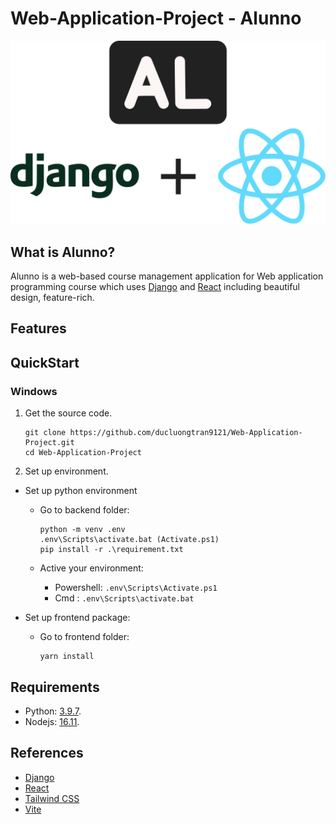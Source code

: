 # Web-Application-Project - Alunno

<p align="center">
   <img src="./assets/logowithdjangoandreact.svg">
</p>

## What is Alunno?

Alunno is a web-based course management application for Web application programming course which uses [Django](https://www.djangoproject.com/) and [React](https://reactjs.org/) including beautiful design, feature-rich.

## Features

## QuickStart

### Windows

1. Get the source code.

   ```
   git clone https://github.com/ducluongtran9121/Web-Application-Project.git
   cd Web-Application-Project
   ```

2. Set up environment.

- Set up python environment

  - Go to backend folder:

    ```
    python -m venv .env
    .env\Scripts\activate.bat (Activate.ps1)
    pip install -r .\requirement.txt
    ```

  - Active your environment:
    - Powershell: `.env\Scripts\Activate.ps1`
    - Cmd : `.env\Scripts\activate.bat`

- Set up frontend package:

  - Go to frontend folder:

    ```
    yarn install
    ```

## Requirements

- Python: [3.9.7](https://www.python.org/ftp/python/3.9.7/).
- Nodejs: [16.11](https://nodejs.org/dist/v16.11.0/).

## References

- [Django](https://www.djangoproject.com/)
- [React](https://reactjs.org/)
- [Tailwind CSS](https://tailwindcss.com/)
- [Vite](https://vitejs.dev/)
